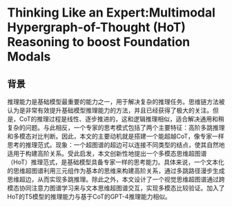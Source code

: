 # Thinking Like an Expert:Multimodal Hypergraph-of-Thought (HoT) Reasoning to boost Foundation Modals

## 背景

推理能力是基础模型最重要的能力之一，用于解决复杂的推理任务。思维链方法被认为是非常有效提升基础模型推理能力的方法，并且已经获得了极大的关注。但是，CoT的推理过程是线性、逐步推进的，这和逻辑推理相似，适合解决通用和稍复杂的问题。与此相反，一个专家的思考模式包括了两个主要特征：高阶多跳推理和多模态对比判断。因此，本文的主要动机就是搭建一个能超越CoT，像专家一样思考的推理范式。现象：一个超图谱的超边可以连接不同类型的结点，使其自然地适用于构建高阶关系。受此启发，本文创新性地提出一个多模态思维超图谱（HoT）推理范式，是基础模型具备专家一样的思考能力。具体来说，一个文本化的思维超图谱利用三元组作为基本的思维来构建高阶关系，通过多跳路径漫步生成思维超边，从而实现多跳推理。除此之外，本文设计了一个视觉思维超图谱通过跨模态协同注意力图谱学习来与文本思维超图谱交互，实现多模态比较验证。加入了HoT的T5模型的推理能力与基于CoT的GPT-4推理能力相似。
